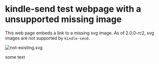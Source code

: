 # kindle-send test webpage with a unsupported missing image
This web page embeds a link to a missing svg image. As of 2.0.0-rc2, svg images are not supported by `kindle-send`.

![not-existing.svg](not-existing.svg "Wonderful artwork, but unavailable")

some text
